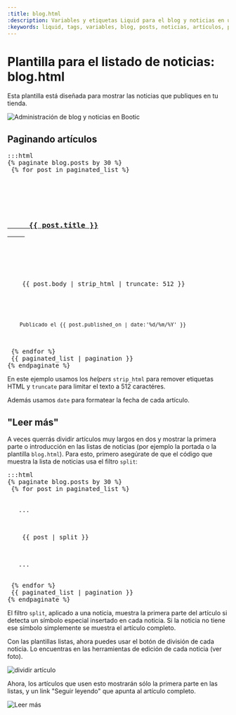 ```yaml
---
:title: blog.html
:description: Variables y etiquetas Liquid para el blog y noticias en una tienda Bootic
:keywords: liquid, tags, variables, blog, posts, noticias, artículos, paginate, strip_html, published_on, date, truncate, capture, blog.html, post.html
---
```


# Plantilla para el listado de noticias: blog.html

Esta plantilla está diseñada para mostrar las noticias que publiques en tu tienda.

<img src="/img/themes/blog-admin.png" alt="Administración de blog y noticias en Bootic" />

## Paginando artículos

<pre>:::html
{% paginate blog.posts by 30 %}
 {% for post in paginated_list %}
  <div class="post">
   <h3>
    <a href="{{post.url}}" title="{{post.title}}">
     {{ post.title }}
    </a>
   </h3>
   <p class="texto">
    {{ post.body | strip_html | truncate: 512 }}
   </p><!-- /texto -->

   <small class="date">
    Publicado el {{ post.published_on | date:'%d/%m/%Y' }}
   </small>
  </div><!-- /post -->
 {% endfor %}
 {{ paginated_list | pagination }}
{% endpaginate %}
</pre>

En este ejemplo usamos los *helpers* <code>strip_html</code> para remover etiquetas HTML y <code>truncate</code> para limitar el texto a 512 caractéres.

Además usamos <code>date</code> para formatear la fecha de cada artículo.

<h2 id="leer-mas">"Leer más"</h2>

A veces querrás dividir artículos muy largos en dos y mostrar la primera parte o introducción en las listas de noticias (por ejemplo la portada o la plantilla <code>blog.html</code>). Para esto, primero asegúrate de que el código que muestra la lista de noticias usa el filtro <code>split</code>:

<pre>:::html
{% paginate blog.posts by 30 %}
 {% for post in paginated_list %}
  <div class="post">
   ...
   <p class="texto">
    {{ post | split }}
   </p><!-- /texto -->
   ...
  </div><!-- /post -->
 {% endfor %}
 {{ paginated_list | pagination }}
{% endpaginate %}
</pre>

El filtro <code>split</code>, aplicado a una noticia, muestra la primera parte del artículo si detecta un símbolo especial insertado en cada noticia. Si la noticia no tiene ese símbolo simplemente se muestra el artículo completo.

Con las plantillas listas, ahora puedes usar el botón de división de cada noticia. Lo encuentras en las herramientas de edición de cada noticia (ver foto).

<img src="/img/themes/post-edit-split.png" alt="dividir artículo" />

Ahora, los artículos que usen esto mostrarán sólo la primera parte en las listas, y un link "Seguir leyendo" que apunta al artículo completo.

<img src="/img/themes/post-split.png" alt="Leer más" />

